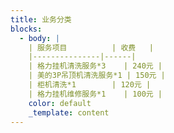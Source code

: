 ```yaml
---
title: 业务分类
blocks:
  - body: |
    | 服务项目          | 收费   |
    |---------------|------|
    | 格力挂机清洗服务*3    | 240元 |
    | 美的3P吊顶机清洗服务*1 | 150元 |
    | 柜机清洗*1        | 120元 |
    | 格力挂机维修服务*1    | 100元 |
    color: default
    _template: content
---
```










